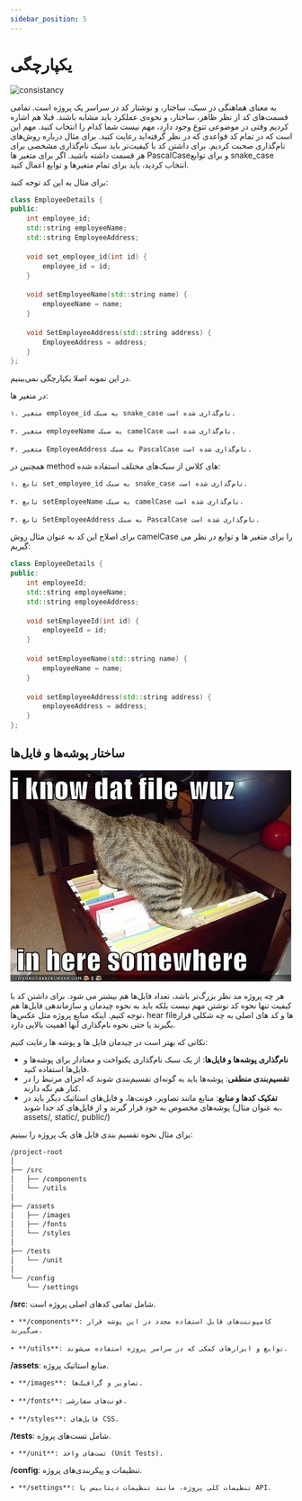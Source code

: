 ```yaml
---
sidebar_position: 5
---
```


# یکپارچگی

![consistancy](https://images2.memedroid.com/images/UPLOADED50/527e229189a96.jpeg)

به معنای هماهنگی در سبک، ساختار، و نوشتار کد در سراسر یک پروژه است. تمامی قسمت‌های کد از نظر ظاهر، ساختار، و نحوه‌ی عملکرد باید مشابه باشند.
قبلا هم اشاره کردیم وقتی در موضوعی تنوع وجود دارد، مهم نیست شما کدام را انتخاب کنید. مهم این است که در تمام کد قواعدی که در نظر گرفته‌اید رعایت کنید.
برای مثال درباره روش‌های نام‌گذاری صحبت کردیم. برای داشتن کد با کیفیت‌تر باید سبک نام‌گذاری مشخصی برای هر قسمت داشته باشید. اگر برای متغیر ها PascalCaseو برای توابع snake_case انتخاب کردید، باید برای تمام متغیرها و توابع اعمال کنید.

برای مثال به این کد توجه کنید:

```cpp
class EmployeeDetails {
public:
    int employee_id;
    std::string employeeName;
    std::string EmployeeAddress;

    void set_employee_id(int id) {
        employee_id = id;
    }

    void setEmployeeName(std::string name) {
        employeeName = name;
    }

    void SetEmployeeAddress(std::string address) {
        EmployeeAddress = address;
    }
};
```

در این نمونه اصلا یکپارچگی نمی‌بینیم.

در متغیر ها:

    ۱. متغیر employee_id به سبک snake_case نام‌گذاری شده است.

    ۲. متغیر employeeName به سبک camelCase نام‌گذاری شده است.

    ۳. متغیر EmployeeAddress به سبک PascalCase نام‌گذاری شده است.

همچنین در method های کلاس از سبک‌های مختلف استفاده شده:

    ۱. تابع set_employee_id به سبک snake_case نام‌گذاری شده است.

    ۲. تابع setEmployeeName به سبک camelCase نام‌گذاری شده است.
    
    ۳. تابع SetEmployeeAddress به سبک PascalCase نام‌گذاری شده است.

برای اصلاح این کد به عنوان مثال روش camelCase را برای متغیر ها و توابع در نظر می گیریم:

```cpp
class EmployeeDetails {
public:
    int employeeId;
    std::string employeeName;
    std::string employeeAddress;

    void setEmployeeId(int id) {
        employeeId = id;
    }

    void setEmployeeName(std::string name) {
        employeeName = name;
    }

    void setEmployeeAddress(std::string address) {
        employeeAddress = address;
    }
};
```

## ساختار پوشه‌ها و فایل‌ها

![cat](Images/folder.jpg)

هر چه پروژه مد نظر بزرگ‌تر باشد، تعداد فایل‌ها هم بیشتر می شود. برای داشتن کد با کیفیت تنها نحوه کد نوشتن مهم نیست بلکه باید به نحوه چیدمان و سازماندهی فایل‌ها هم توجه کنیم. اینکه منابع پروژه مثل عکس‌ها، hear fileها و کد های اصلی به چه شکلی قرار بگیرند یا حتی نحوه نام‌گذاری آنها اهمیت بالایی دارد.

نکاتی که بهتر است در چیدمان فایل ها و پوشه ها رعایت کنیم:

  * **نام‌گذاری پوشه‌ها و فایل‌ها**: از یک سبک نام‌گذاری یکنواخت و معنادار برای پوشه‌ها و فایل‌ها استفاده کنید.
  * **تقسیم‌بندی منطقی**: پوشه‌ها باید به گونه‌ای تقسیم‌بندی شوند که اجزای مرتبط را در کنار هم نگه دارند.
  * **تفکیک کدها و منابع**: منابع مانند تصاویر، فونت‌ها، و فایل‌های استاتیک دیگر باید در پوشه‌های مخصوص به خود قرار گیرند و از فایل‌های کد جدا شوند (به عنوان مثال، assets/, static/, public/)

برای مثال نحوه تقسیم بندی فایل های یک پروژه را ببینیم:

```
/project-root
│
├── /src
│   ├── /components
│   └── /utils
│
├── /assets
│   ├── /images
│   ├── /fonts
│   └── /styles
│
├── /tests
│   └── /unit
│
└── /config
    └── /settings
```

**/src**: شامل تمامی کدهای اصلی پروژه است.

    • **/components**: کامپوننت‌های قابل استفاده مجدد در این پوشه قرار می‌گیرند.

    • **/utils**: توابع و ابزارهای کمکی که در سراسر پروژه استفاده می‌شوند.

**/assets**: منابع استاتیک پروژه.

    • **/images**: تصاویر و گرافیک‌ها.

    • **/fonts**: فونت‌های سفارشی.

    • **/styles**: فایل‌های CSS.

**/tests**: شامل تست‌های پروژه.

    • **/unit**: تست‌های واحد (Unit Tests).

**/config**: تنظیمات و پیکربندی‌های پروژه.

    • **/settings**: تنظیمات کلی پروژه، مانند تنظیمات دیتابیس یا API.